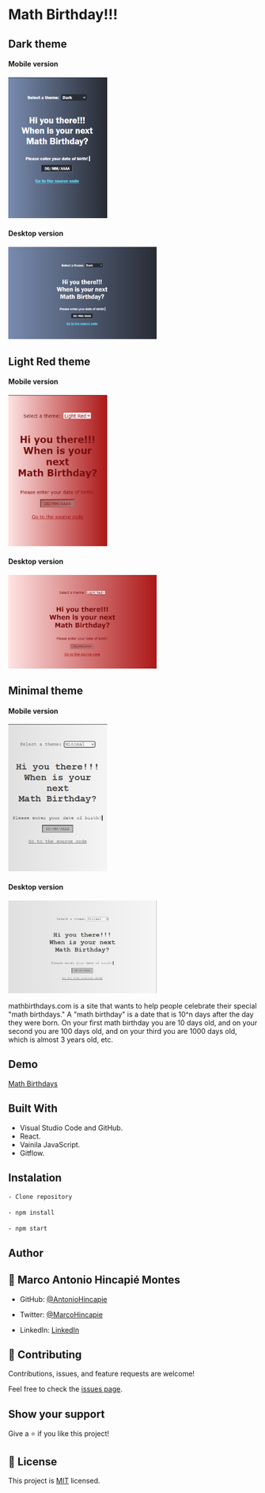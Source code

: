 # Math Birthday!!!

## Dark theme

#### Mobile version
<img src="/src/helpers/images/dark-mobile.png" width="200">

#### Desktop version
<img src="/src/helpers/images/dark-desktop.png" width="300">

## Light Red theme

#### Mobile version
<img src="/src/helpers/images/lightRed-mobile.png" width="200">

#### Desktop version
<img src="/src/helpers/images/lightRed-desktop.png" width="300">

## Minimal theme

#### Mobile version
<img src="/src/helpers/images/minimal-mobile.png" width="200">

#### Desktop version
<img src="/src/helpers/images/minimal-desktop.png" width="300">

mathbirthdays.com is a site that wants to help people celebrate their special "math birthdays." A
"math birthday" is a date that is 10^n days after the day they were born. On your first math
birthday you are 10 days old, and on your second you are 100 days old, and on your third you
are 1000 days old, which is almost 3 years old, etc.

## Demo

[Math Birthdays](https://math-birthdays.netlify.app/)

## Built With

- Visual Studio Code and GitHub.
- React.
- Vainila JavaScript.
- Gitflow.

## Instalation

```
- Clone repository

- npm install

- npm start
```

## Author

## 👤 **Marco Antonio Hincapié Montes**

- GitHub: [@AntonioHincapie](https://github.com/AntonioHincapie)

- Twitter: [@MarcoHincapie](https://twitter.com/MarcoHincapie)

- LinkedIn: [LinkedIn](https://www.linkedin.com/in/antoniohincapie/)

## 🤝 Contributing

Contributions, issues, and feature requests are welcome!

Feel free to check the [issues page](../../issues/).

## Show your support

Give a ⭐️ if you like this project!

## 📝 License

This project is [MIT](./LICENSE) licensed.

